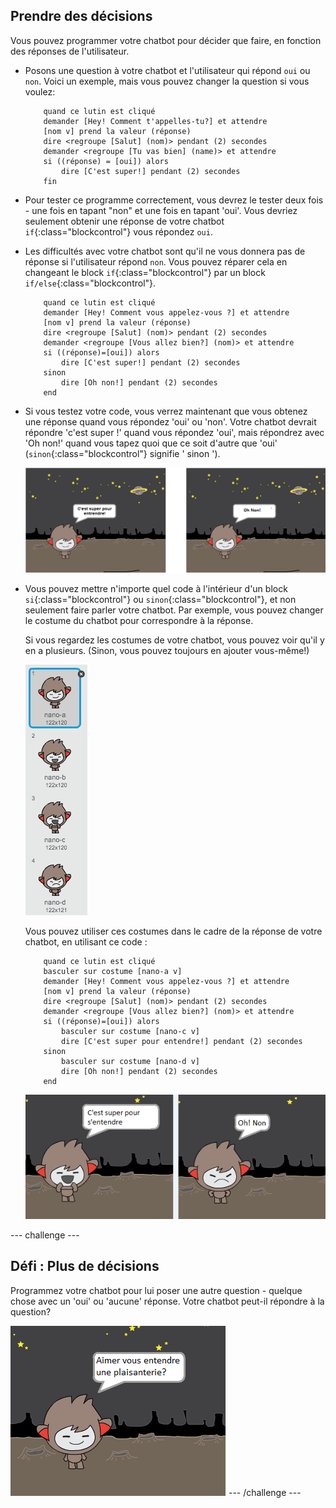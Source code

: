 ## Prendre des décisions

Vous pouvez programmer votre chatbot pour décider que faire, en fonction des réponses de l'utilisateur.

+ Posons une question à votre chatbot et l'utilisateur qui répond `oui` ou `non`. Voici un exemple, mais vous pouvez changer la question si vous voulez:

	```blocks
		quand ce lutin est cliqué
		demander [Hey! Comment t'appelles-tu?] et attendre
		[nom v] prend la valeur (réponse)
		dire <regroupe [Salut] (nom)> pendant (2) secondes
		demander <regroupe [Tu vas bien] (name)> et attendre
		si ((réponse) = [oui]) alors
   			dire [C'est super!] pendant (2) secondes
		fin
	```

+ Pour tester ce programme correctement, vous devrez le tester deux fois - une fois en tapant "non" et une fois en tapant 'oui'. Vous devriez seulement obtenir une réponse de votre chatbot `if`{:class="blockcontrol"} vous répondez `oui`.

+ Les difficultés avec votre chatbot sont qu'il ne vous donnera pas de réponse si l'utilisateur répond `non`. Vous pouvez réparer cela en changeant le block `if`{:class="blockcontrol"} par un block `if/else`{:class="blockcontrol"}.

	```blocks
		quand ce lutin est cliqué
		demander [Hey! Comment vous appelez-vous ?] et attendre
		[nom v] prend la valeur (réponse)
		dire <regroupe [Salut] (nom)> pendant (2) secondes
		demander <regroupe [Vous allez bien?] (nom)> et attendre
		si ((réponse)=[oui]) alors
			dire [C'est super!] pendant (2) secondes
		sinon
			dire [Oh non!] pendant (2) secondes
		end
	```

+ Si vous testez votre code, vous verrez maintenant que vous obtenez une réponse quand vous répondez 'oui' ou 'non'. Votre chatbot devrait répondre 'c'est super !' quand vous répondez 'oui', mais répondrez avec 'Oh non!' quand vous tapez quoi que ce soit d'autre que 'oui' (`sinon`{:class="blockcontrol"} signifie ' sinon ').

	![screenshot](images/chatbot-else.png)

+ Vous pouvez mettre n'importe quel code à l'intérieur d'un block `si`{:class="blockcontrol"} ou `sinon`{:class="blockcontrol"}, et non seulement faire parler votre chatbot. Par exemple, vous pouvez changer le costume du chatbot pour correspondre à la réponse.

	Si vous regardez les costumes de votre chatbot, vous pouvez voir qu'il y en a plusieurs. (Sinon, vous pouvez toujours en ajouter vous-même!)

	![screenshot](images/chatbot-costumes.png)

	Vous pouvez utiliser ces costumes dans le cadre de la réponse de votre chatbot, en utilisant ce code :

	```blocks
		quand ce lutin est cliqué
		basculer sur costume [nano-a v]
		demander [Hey! Comment vous appelez-vous ?] et attendre
		[nom v] prend la valeur (réponse)
		dire <regroupe [Salut] (nom)> pendant (2) secondes
		demander <regroupe [Vous allez bien?] (nom)> et attendre
		si ((réponse)=[oui]) alors
			basculer sur costume [nano-c v]
			dire [C'est super pour entendre!] pendant (2) secondes
		sinon
			basculer sur costume [nano-d v]
			dire [Oh non!] pendant (2) secondes
		end
	```
  
	![screenshot](images/chatbot-face.png)

--- challenge ---
## Défi : Plus de décisions

Programmez votre chatbot pour lui poser une autre question - quelque chose avec un 'oui' ou 'aucune' réponse. Votre chatbot peut-il répondre à la question?

![screenshot](images/chatbot-joke.png)
--- /challenge ---
